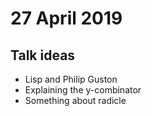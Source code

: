 # 27 April 2019

## Talk ideas

- Lisp and Philip Guston
- Explaining the y-combinator
- Something about radicle
